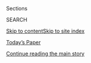 <div id="app">

<div>

<div class="NYTAppHideMasthead css-1r6wvpq e1suatyy0">

<div class="section css-ui9rw0 e1suatyy2">

<div class="css-eph4ug er09x8g0">

<div class="css-6n7j50">

</div>

<span class="css-1dv1kvn">Sections</span>

<div class="css-10488qs">

<span class="css-1dv1kvn">SEARCH</span>

</div>

[Skip to content](#site-content)[Skip to site
index](#site-index)

</div>

<div class="css-10698na e1huz5gh0">

</div>

</div>

<div id="masthead-bar-one" class="section hasLinks css-15hmgas e1csuq9d3">

<div class="css-uqyvli e1csuq9d0">

</div>

<div class="css-1uqjmks e1csuq9d1">

</div>

<div class="css-9e9ivx">

[](https://myaccount.nytimes.com/auth/login?response_type=cookie&client_id=vi)

</div>

<div class="css-1bvtpon e1csuq9d2">

[Today’s Paper](https://www.nytimes.com/section/todayspaper)

</div>

</div>

</div>

</div>

<div data-aria-hidden="false">

<div id="site-content" data-role="main">

<div id="top-wrapper" class="css-15p45cc eaca97t0" type="top">

<div id="top-slug" class="css-19x0jxb eaca97t1" hidden="">

Advertisement

</div>

[Continue reading the main
story](#after-top)

<div class="ad top-wrapper" style="text-align:center;height:100%;display:block;min-height:90px">

<div id="top" class="place-ad" data-position="top" data-size-key="top">

</div>

</div>

<div id="after-top">

</div>

</div>

<div id="byline" class="section css-15h4p1b e9abtgs0">

<div class="css-1j21atc e1svk9qx1">

<div class="css-nfcc9b e1svk9qx3">

<div class="css-cnx41t">

![Portrait of Jonah Engel
Bromwich](https://static01.nyt.com/images/2018/02/16/multimedia/author-jonah-engel-bromwich/author-jonah-engel-bromwich-thumbLarge.jpg)

</div>

<div class="css-vl9dhg e1svk9qx5">

<div class="css-1nrhkj6 e1svk9qx6">

# Jonah Engel Bromwich

</div>

## <span></span>

Jonah Bromwich is based in New York. He writes for the Style section.

</div>

</div>

</div>

<div>

<div id="mid1-wrapper" class="css-1mn4oms eaca97t0" type="rank">

<div id="mid1-slug" class="css-1tag3rd eaca97t1">

Advertisement

</div>

[Continue reading the main
story](#after-mid1)

<div id="mid1" class="ad mid1-wrapper" style="text-align:center;height:100%;display:block">

</div>

<div id="after-mid1">

</div>

</div>

</div>

<div class="css-185go5a e1o5byef0">

<div class="css-15cbhtu">

  - [Latest](#stream-panel)
  - <span class="css-6n7j50">Search</span>
    <div class="control">
    <div class="label-container css-1dv1kvn">
    Search
    </div>
    <div class="css-wm4t3d">
    **<span id="clear-search-input" class="css-1dv1kvn">Clear this text
    input</span>
    </div>
    </div>
    <span class="css-1iovbfw"></span>

<div id="stream-panel" class="section css-8msx5b e1jz0cab1">

<div class="css-13mho3u">

1.  
    
    <div class="css-1cp3ece">
    
    <div class="css-1l4spti">
    
    [](/2020/08/04/style/college-coronavirus-hoax.html)
    
    <div class="css-79elbk">
    
    ![](https://static01.nyt.com/images/2020/08/04/fashion/04McLaughlin/04McLaughlin-thumbWide.jpg?quality=75&auto=webp&disable=upscale)
    
    </div>
    
    ## The Anonymous Professor Who Wasn’t
    
    A professor at Arizona State University does not exist.
    
    <div class="css-1nqbnmb ea5icrr0">
    
    By <span class="css-1n7hynb">Jonah Engel Bromwich <span>and</span>
    Ezra
    Marcus</span>
    
    </div>
    
    </div>
    
    <div class="css-1lc2l26 e1xfvim33">
    
    </div>
    
    </div>

2.  
    
    <div class="css-1cp3ece">
    
    <div class="css-1l4spti">
    
    [](/2020/07/31/style/viral-protest-videos.html)
    
    <div class="css-79elbk">
    
    ![](https://static01.nyt.com/images/2020/07/31/fashion/31viralprotests-promo/31viralprotests-promo-thumbWide.jpg?quality=75&auto=webp&disable=upscale)
    
    </div>
    
    ## Why Protest Tactics Spread Like Memes
    
    When items like umbrellas and leaf blowers are subverted into
    objects of resistance, they become very shareable.
    
    <div class="css-1nqbnmb ea5icrr0">
    
    By <span class="css-1n7hynb">Tracy Ma, Natalie Shutler, Jonah Engel
    Bromwich <span>and</span> Shane
    O’Neill</span>
    
    </div>
    
    </div>
    
    <div class="css-1lc2l26 e1xfvim33">
    
    </div>
    
    </div>

3.  
    
    <div class="css-1cp3ece">
    
    <div class="css-1l4spti">
    
    [](/2020/07/16/style/washington-redskins-name-change-merchandise.html)
    
    <div class="css-79elbk">
    
    ![](https://static01.nyt.com/images/2020/07/19/fashion/16washingtonmerch-1/16washingtonmerch-1-thumbWide.jpg?quality=75&auto=webp&disable=upscale)
    
    </div>
    
    ## What Happens Now to All That Washington N.F.L. Merchandise?
    
    The Redskins’ decision to rebrand transforms decades of memorabilia
    into artifacts of a racist name.
    
    <div class="css-1nqbnmb ea5icrr0">
    
    By <span class="css-1n7hynb">Jonah Engel
    Bromwich</span>
    
    </div>
    
    </div>
    
    <div class="css-1lc2l26 e1xfvim33">
    
    </div>
    
    </div>

4.  
    
    <div class="css-1cp3ece">
    
    <div class="css-1l4spti">
    
    [](/2020/07/11/style/harvard-students-coronavirus.html)
    
    <div class="css-79elbk">
    
    ![](https://static01.nyt.com/images/2020/07/12/fashion/10VIRUS-HARVARDSTUDENTS1/10VIRUS-HARVARDSTUDENTS1-thumbWide.jpg?quality=75&auto=webp&disable=upscale)
    
    </div>
    
    ## What’s the Value of Harvard Without a Campus?
    
    Many first-generation, low-income Harvard students feel that the
    elite institution has failed them.
    
    <div class="css-1nqbnmb ea5icrr0">
    
    By <span class="css-1n7hynb">Ezra Marcus <span>and</span> Jonah
    Engel
    Bromwich</span>
    
    </div>
    
    <div class="css-185051n">
    
    [阅读简体中文版](https://cn.nytimes.com/education/20200713/harvard-students-coronavirus/ "Read in Simplified Chinese")[閱讀繁體中文版](https://cn.nytimes.com/education/20200713/harvard-students-coronavirus/zhh-hant/ "Read in Traditional Chinese")
    
    </div>
    
    </div>
    
    <div class="css-1lc2l26 e1xfvim33">
    
    </div>
    
    </div>

5.  
    
    <div class="css-1cp3ece">
    
    <div class="css-1l4spti">
    
    [](/2020/07/07/style/simp-history-slang.html)
    
    <div class="css-79elbk">
    
    ![](https://static01.nyt.com/images/2020/07/09/fashion/07simp-still/07simp-still-thumbWide.jpg?quality=75&auto=webp&disable=upscale)
    
    </div>
    
    ## A Short History of ‘Simp’
    
    An insult takes a dizzying trip through rap, men’s rights, misogyny
    and TikTok.
    
    <div class="css-1nqbnmb ea5icrr0">
    
    By <span class="css-1n7hynb">Ezra Marcus <span>and</span> Jonah
    Engel
    Bromwich</span>
    
    </div>
    
    </div>
    
    <div class="css-1lc2l26 e1xfvim33">
    
    </div>
    
    </div>

6.  
    
    <div class="css-1cp3ece">
    
    <div class="css-1l4spti">
    
    [](/es/2020/07/02/espanol/cubrebocas-pelea-tiendas-video.html)
    
    <div class="css-79elbk">
    
    ![](https://static01.nyt.com/images/2020/06/30/fashion/02maskfihts-ES/30maskfights-1-v4-thumbWide-v2.jpg?quality=75&auto=webp&disable=upscale)
    
    </div>
    
    ## A puñetazos por (no llevar) un cubrebocas: la nueva guerra estadounidense
    
    En estados como California, Texas y Florida, muchos trabajadores
    esenciales tienen una tarea adicional: la resolución de conflictos
    entre los defensores y los detractores de las mascarillas.
    
    <div class="css-1nqbnmb ea5icrr0">
    
    By <span class="css-1n7hynb">Jonah Engel Bromwich</span>
    
    </div>
    
    <div class="css-185051n">
    
    [Read in
    English](https://www.nytimes.com/2020/06/30/style/mask-america-freedom-coronavirus.html "Read in English")[Read
    in
    English](https://www.nytimes.com/2020/06/30/style/mask-america-freedom-coronavirus.html "Read in English")
    
    </div>
    
    </div>
    
    <div class="css-1lc2l26 e1xfvim33">
    
    </div>
    
    </div>

7.  
    
    <div class="css-1cp3ece">
    
    <div class="css-1l4spti">
    
    [](/2020/06/30/style/mask-america-freedom-coronavirus.html)
    
    <div class="css-79elbk">
    
    ![](https://static01.nyt.com/images/2020/06/30/fashion/30maskfights-1-v4/30maskfights-1-v4-thumbWide-v2.jpg?quality=75&auto=webp&disable=upscale)
    
    </div>
    
    ## Fighting Over Masks in Public Is the New American Pastime
    
    In states like California, Texas and Florida, many essential workers
    have been given an additional task: conflict resolution.
    
    <div class="css-1nqbnmb ea5icrr0">
    
    By <span class="css-1n7hynb">Jonah Engel Bromwich</span>
    
    </div>
    
    <div class="css-185051n">
    
    [Leer en
    español](https://www.nytimes.com/es/2020/07/02/espanol/cubrebocas-pelea-tiendas-video.html "Read in Spanish")
    
    </div>
    
    </div>
    
    <div class="css-1lc2l26 e1xfvim33">
    
    </div>
    
    </div>

8.  
    
    <div class="css-1cp3ece">
    
    <div class="css-1l4spti">
    
    [](/2020/06/16/style/minnesota-freedom-fund-donations.html)
    
    <div class="css-79elbk">
    
    ![](https://static01.nyt.com/images/2020/06/04/reader-center/04blog-minneapolis-2/merlin_173209632_882cb7e7-b19e-493e-838c-95c29eab9fbe-thumbWide.jpg?quality=75&auto=webp&disable=upscale)
    
    </div>
    
    ## The Minnesota Freedom Fund Has $30 Million and an Identity Crisis
    
    The sole employee of the bail fund is in arbitration with the board,
    after anonymous accusations were lodged about her identity.
    
    <div class="css-1nqbnmb ea5icrr0">
    
    By <span class="css-1n7hynb">Jonah Engel
    Bromwich</span>
    
    </div>
    
    </div>
    
    <div class="css-1lc2l26 e1xfvim33">
    
    </div>
    
    </div>

9.  
    
    <div class="css-1cp3ece">
    
    <div class="css-1l4spti">
    
    [](/2020/06/11/style/confederate-statue-columbus-analysis.html)
    
    <div class="css-79elbk">
    
    ![](https://static01.nyt.com/images/2020/06/08/world/12newsquiz-statue/merlin_173307942_1bf4a5d5-d1f2-4f8c-b0a3-e800ba38e33e-thumbWide.jpg?quality=75&auto=webp&disable=upscale)
    
    </div>
    
    ## What Does It Mean to Tear Down a Statue?
    
    We asked an art historian who studies the destruction of cultural
    heritage.
    
    <div class="css-1nqbnmb ea5icrr0">
    
    By <span class="css-1n7hynb">Jonah Engel
    Bromwich</span>
    
    </div>
    
    </div>
    
    <div class="css-1lc2l26 e1xfvim33">
    
    </div>
    
    </div>

10. 
    
    <div class="css-1cp3ece">
    
    <div class="css-1l4spti">
    
    [](/2020/06/10/style/protest-street-medics.html)
    
    <div class="css-79elbk">
    
    ![](https://static01.nyt.com/images/2020/06/18/fashion/10unrest-streetmedics-1/10unrest-streetmedics-1-thumbWide.jpg?quality=75&auto=webp&disable=upscale)
    
    </div>
    
    ## Meet the ‘Grandmother of Street Medics’
    
    Volunteers have provided first aid at protests since at least the
    1960s. Many of them owe their training to Ann Hirschman.
    
    <div class="css-1nqbnmb ea5icrr0">
    
    By <span class="css-1n7hynb">Jonah Engel Bromwich</span>
    
    </div>
    
    </div>
    
    <div class="css-1lc2l26 e1xfvim33">
    
    </div>
    
    </div>

<div class="css-13mho3u">

<div class="css-1t62hi8">

<div class="css-1stvaey">

Show
More

<div>

<div style="border:0;clip:rect(0 0 0 0);height:1px;margin:-1px;overflow:hidden;white-space:nowrap;padding:0;width:1px;position:absolute" data-role="log" data-aria-live="assertive">

</div>

<div style="border:0;clip:rect(0 0 0 0);height:1px;margin:-1px;overflow:hidden;white-space:nowrap;padding:0;width:1px;position:absolute" data-role="log" data-aria-live="assertive">

</div>

<div style="border:0;clip:rect(0 0 0 0);height:1px;margin:-1px;overflow:hidden;white-space:nowrap;padding:0;width:1px;position:absolute" data-role="log" data-aria-live="polite">

</div>

<div style="border:0;clip:rect(0 0 0 0);height:1px;margin:-1px;overflow:hidden;white-space:nowrap;padding:0;width:1px;position:absolute" data-role="log" data-aria-live="polite">

</div>

</div>

</div>

</div>

</div>

</div>

<div class="css-g6hk37 supplemental">

<div id="mid2-wrapper" class="css-10wkyv7 eaca97t0" type="lede">

<div id="mid2-slug" class="css-1tag3rd eaca97t1">

Advertisement

</div>

[Continue reading the main
story](#after-mid2)

<div id="mid2" class="ad mid2-wrapper" style="text-align:center;height:100%;display:block;min-height:250px">

</div>

<div id="after-mid2">

</div>

</div>

## Follow Elsewhere

<div class="module-body">

  - [**<span data-aria-hidden="true">jonesieman</span><span class="css-1dv1kvn">twitter
    page for jonesieman</span>](https://twitter.com/jonesieman)

</div>

</div>

</div>

</div>

</div>

</div>

</div>

## Site Index

<div>

</div>

## Site Information Navigation

  - [© <span>2020</span> <span>The New York Times
    Company</span>](https://help.nytimes.com/hc/en-us/articles/115014792127-Copyright-notice)

<!-- end list -->

  - [NYTCo](https://www.nytco.com/)
  - [Contact
    Us](https://help.nytimes.com/hc/en-us/articles/115015385887-Contact-Us)
  - [Work with us](https://www.nytco.com/careers/)
  - [Advertise](https://nytmediakit.com/)
  - [T Brand Studio](http://www.tbrandstudio.com/)
  - [Your Ad
    Choices](https://www.nytimes.com/privacy/cookie-policy#how-do-i-manage-trackers)
  - [Privacy](https://www.nytimes.com/privacy)
  - [Terms of
    Service](https://help.nytimes.com/hc/en-us/articles/115014893428-Terms-of-service)
  - [Terms of
    Sale](https://help.nytimes.com/hc/en-us/articles/115014893968-Terms-of-sale)
  - [Site
    Map](https://spiderbites.nytimes.com)
  - [Help](https://help.nytimes.com/hc/en-us)
  - [Subscriptions](https://www.nytimes.com/subscription?campaignId=37WXW)

</div>

</div>
